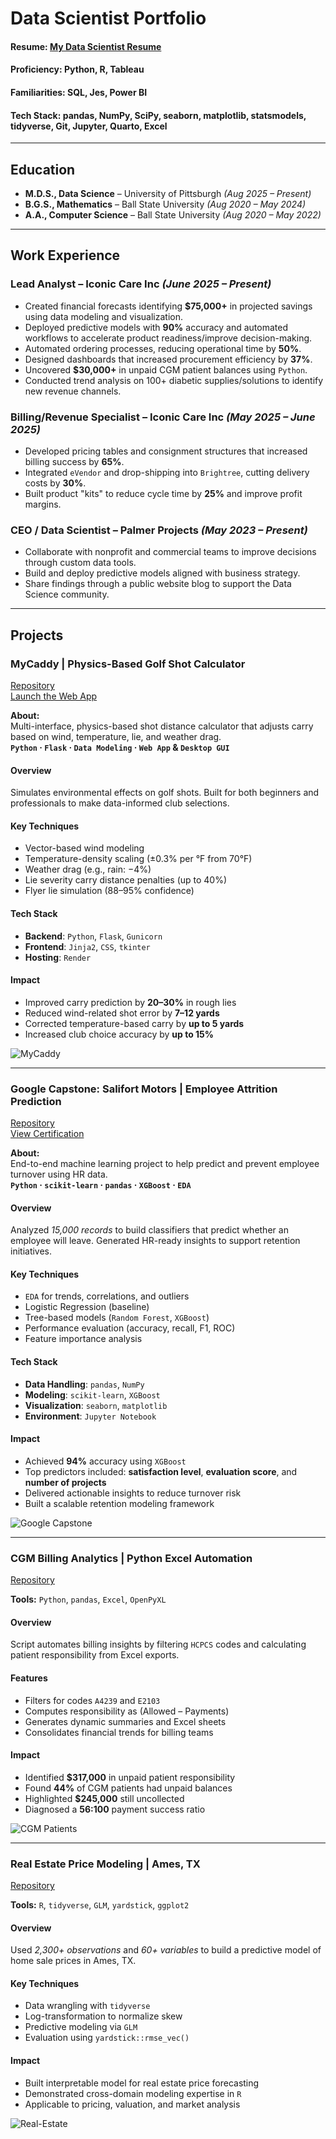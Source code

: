 # Data Scientist Portfolio

#### Resume: [My Data Scientist Resume](https://2d7974f8-5fa5-4136-aaa2-354b07c4877e.filesusr.com/ugd/a966b5_d8e418714fc148a69ee20224d2504475.pdf)  
#### Proficiency: Python, R, Tableau  
#### Familiarities: SQL, Jes, Power BI  
#### Tech Stack: pandas, NumPy, SciPy, seaborn, matplotlib, statsmodels, tidyverse, Git, Jupyter, Quarto, Excel

---

## Education

- **M.D.S., Data Science** – University of Pittsburgh *(Aug 2025 – Present)*  
- **B.G.S., Mathematics** – Ball State University *(Aug 2020 – May 2024)*  
- **A.A., Computer Science** – Ball State University *(Aug 2020 – May 2022)*

---

## Work Experience

### Lead Analyst – Iconic Care Inc *(June 2025 – Present)*
- Created financial forecasts identifying **$75,000+** in projected savings using data modeling and visualization.
- Deployed predictive models with **90%** accuracy and automated workflows to accelerate product readiness/improve decision-making.
- Automated ordering processes, reducing operational time by **50%**.
- Designed dashboards that increased procurement efficiency by **37%**.
- Uncovered **$30,000+** in unpaid CGM patient balances using `Python`.
- Conducted trend analysis on 100+ diabetic supplies/solutions to identify new revenue channels.

### Billing/Revenue Specialist – Iconic Care Inc *(May 2025 – June 2025)*
- Developed pricing tables and consignment structures that increased billing success by **65%**.
- Integrated `eVendor` and drop-shipping into `Brightree`, cutting delivery costs by **30%**.
- Built product "kits" to reduce cycle time by **25%** and improve profit margins.

### CEO / Data Scientist – Palmer Projects *(May 2023 – Present)*
- Collaborate with nonprofit and commercial teams to improve decisions through custom data tools.
- Build and deploy predictive models aligned with business strategy.
- Share findings through a public website blog to support the Data Science community.

---

## Projects

### MyCaddy | Physics-Based Golf Shot Calculator  
[Repository](https://github.com/CanyenPalmer/MyCaddy)  
[Launch the Web App](https://mycaddy.onrender.com)

**About:**  
Multi-interface, physics-based shot distance calculator that adjusts carry based on wind, temperature, lie, and weather drag.  
**`Python` · `Flask` · `Data Modeling` · `Web App` & `Desktop GUI`**

#### Overview
Simulates environmental effects on golf shots. Built for both beginners and professionals to make data-informed club selections.

#### Key Techniques
- Vector-based wind modeling  
- Temperature-density scaling (±0.3% per °F from 70°F)  
- Weather drag (e.g., rain: −4%)  
- Lie severity carry distance penalties (up to 40%)  
- Flyer lie simulation (88–95% confidence)

#### Tech Stack
- **Backend**: `Python`, `Flask`, `Gunicorn`  
- **Frontend**: `Jinja2`, `CSS`, `tkinter`  
- **Hosting**: `Render`

#### Impact
- Improved carry prediction by **20–30%** in rough lies  
- Reduced wind-related shot error by **7–12 yards**  
- Corrected temperature-based carry by **up to 5 yards**  
- Increased club choice accuracy by **up to 15%**

![MyCaddy](/assets/img/rangefinder.jpg)

---

### Google Capstone: Salifort Motors | Employee Attrition Prediction  
[Repository](https://github.com/CanyenPalmer/Logistic-Regression-and-Tree-based-Machine-Learning)  
[View Certification](https://www.coursera.org/account/accomplishments/professional-cert/certificate/GLIO99TYNKY8)

**About:**  
End-to-end machine learning project to help predict and prevent employee turnover using HR data.  
**`Python` · `scikit-learn` · `pandas` · `XGBoost` · `EDA`**

#### Overview
Analyzed *15,000 records* to build classifiers that predict whether an employee will leave. Generated HR-ready insights to support retention initiatives.

#### Key Techniques
- `EDA` for trends, correlations, and outliers  
- Logistic Regression (baseline)  
- Tree-based models (`Random Forest`, `XGBoost`)  
- Performance evaluation (accuracy, recall, F1, ROC)  
- Feature importance analysis

#### Tech Stack
- **Data Handling**: `pandas`, `NumPy`  
- **Modeling**: `scikit-learn`, `XGBoost`  
- **Visualization**: `seaborn`, `matplotlib`  
- **Environment**: `Jupyter Notebook`

#### Impact
- Achieved **94%** accuracy using `XGBoost`  
- Top predictors included: **satisfaction level**, **evaluation score**, and **number of projects**  
- Delivered actionable insights to reduce turnover risk  
- Built a scalable retention modeling framework

![Google Capstone](/assets/img/google.jpg)

---

### CGM Billing Analytics | Python Excel Automation  
[Repository](https://github.com/CanyenPalmer/CGM-Patient-Analytics)

**Tools:** `Python`, `pandas`, `Excel`, `OpenPyXL`

#### Overview
Script automates billing insights by filtering `HCPCS` codes and calculating patient responsibility from Excel exports.

#### Features
- Filters for codes `A4239` and `E2103`  
- Computes responsibility as (Allowed – Payments)  
- Generates dynamic summaries and Excel sheets  
- Consolidates financial trends for billing teams

#### Impact
- Identified **$317,000** in unpaid patient responsibility  
- Found **44%** of CGM patients had unpaid balances  
- Highlighted **$245,000** still uncollected  
- Diagnosed a **56:100** payment success ratio

![CGM Patients](/assets/img/cgm.jpg)

---

### Real Estate Price Modeling | Ames, TX  
[Repository](https://github.com/CanyenPalmer/R-Coding---Real-estate-Conditions-Comparrison)

**Tools:** `R`, `tidyverse`, `GLM`, `yardstick`, `ggplot2`

#### Overview
Used *2,300+ observations* and *60+ variables* to build a predictive model of home sale prices in Ames, TX.

#### Key Techniques
- Data wrangling with `tidyverse`  
- Log-transformation to normalize skew  
- Predictive modeling via `GLM`  
- Evaluation using `yardstick::rmse_vec()`

#### Impact
- Built interpretable model for real estate price forecasting  
- Demonstrated cross-domain modeling expertise in `R`  
- Applicable to pricing, valuation, and market analysis

![Real-Estate](/assets/img/real_estate.jpg)

